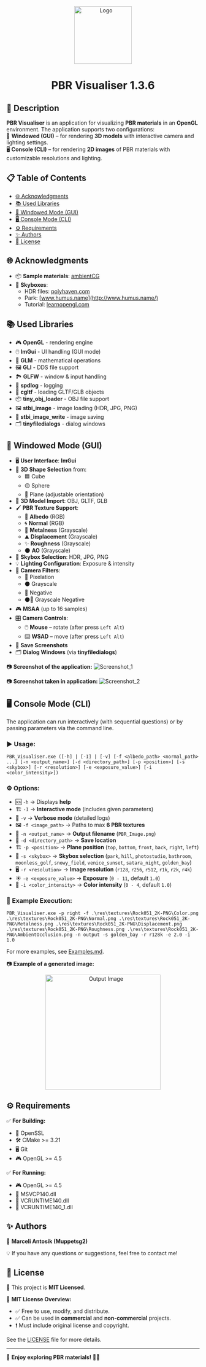<div align='center'>
   <img src="git_images/icon.png" alt="Logo" width="150" align="center"/>
   
  <div id="toc">
    <ul style="list-style: none;">
      <summary>
        <h1>PBR Visualiser 1.3.6</h1>
      </summary>
    </ul>
  </div>
</div>

## 📌 Description
**PBR Visualiser** is an application for visualizing **PBR materials** in an **OpenGL** environment. The application supports two configurations:
<br/>
🎨 **Windowed (GUI)** – for rendering **3D models** with interactive camera and lighting settings.
<br/>
🖥️ **Console (CLI)** – for rendering **2D images** of PBR materials with customizable resolutions and lighting.

## 📋 Table of Contents

- [🌐 Acknowledgments](#-acknowledgments)
- [📚 Used Libraries](#-used-libraries)
- [🎨 Windowed Mode (GUI)](#-windowed-mode-gui)
- [🖥️ Console Mode (CLI)](#%EF%B8%8F-console-mode-cli)
- [⚙️ Requirements](#%EF%B8%8F-requirements)
- [✨ Authors](#-authors)
- [📜 License](#-license)

## 🌐 Acknowledgments
- 📦 **Sample materials**: [ambientCG](https://ambientcg.com/)
- 🌅 **Skyboxes**:
    - HDR files: [polyhaven.com](https://polyhaven.com/)
    - Park: [www.humus.name](http://www.humus.name/)
    - Tutorial: [learnopengl.com](https://learnopengl.com/)

## 📚 Used Libraries
- 🎮 **OpenGL** - rendering engine
- 🖱️ **ImGui** - UI handling (GUI mode)
- 📐 **GLM** - mathematical operations
- 🖼️ **GLI** - DDS file support
- 🏞️ **GLFW** - window & input handling
- 📜 **spdlog** - logging
- 📁 **cgltf** - loading GLTF/GLB objects
- 📦 **tiny_obj_loader** - OBJ file support
- 🖼️ **stbi_image** - image loading (HDR, JPG, PNG)
- 💾 **stbi_image_write** - image saving
- 🗂️ **tinyfiledialogs** - dialog windows

## 🎨 Windowed Mode (GUI)
- 🖥️ **User Interface**: **ImGui**  
- 🔳 **3D Shape Selection** from:
  - 🟦 Cube
  - 🟡 Sphere
  - 🔶 Plane (adjustable orientation)
- 📂 **3D Model Import**: OBJ, GLTF, GLB
- 🖌️ **PBR Texture Support**:
  - 🎨 **Albedo** (RGB)
  - 🌀 **Normal** (RGB)
  - 🔩 **Metalness** (Grayscale)
  - ⛰️ **Displacement** (Grayscale)
  - ✨ **Roughness** (Grayscale)
  - 🌑 **AO** (Grayscale)
- 🌅 **Skybox Selection**: HDR, JPG, PNG
- 💡 **Lighting Configuration**: Exposure & intensity
- 🎥 **Camera Filters**:
  - 🔷 Pixelation
  - ⚫ Grayscale
  - 🔀 Negative
  - ⚫🔀 Grayscale Negative
- 🎮 **MSAA** (up to 16 samples)
- 🎛️ **Camera Controls**:
  - 🖱️ **Mouse** – rotate (after press `Left Alt`)
  - ⌨️ **WSAD** – move (after press `Left Alt`)
- 📸 **Save Screenshots**
- 🗂️ **Dialog Windows** (via **tinyfiledialogs**)

📷 **Screenshot of the application:**
![Screenshot_1](git_images/screenshot1.png)

📷 **Screenshot taken in application:**
![Screenshot_2](git_images/screenshot2.png)

## 🖥️ Console Mode (CLI)
The application can run interactively (with sequential questions) or by passing parameters via the command line.

### ▶️ Usage:
```
PBR_Visualiser.exe ([-h] | [-I] | [-v] [-f <albedo_path> <normal_path> ...] [-n <output_name>] [-d <directory_path>] [-p <position>] [-s <skybox>] [-r <resolution>] [-e <exposure_value>] [-i <color_intensity>])
```

### ⚙️ Options:
- 🆘 `-h` → Displays **help**
- 🏗️ `-I` → **Interactive mode** (includes given parameters)
- 📜 `-v` → **Verbose mode** (detailed logs)
- 🖼️ `-f <image_path>` → Paths to max **6 PBR textures**
- 💾 `-n <output_name>` → **Output filename** (`PBR_Image.png`)
- 📂 `-d <directory_path>` → **Save location**
- 🏗️ `-p <position>` → **Plane position** (`top`, `bottom`, `front`, `back`, `right`, `left`)
- 🌅 `-s <skybox>` → **Skybox selection** (`park`, `hill`, `photostudio`, `bathroom`, `moonless_golf`, `snowy_field`, `venice_sunset`, `satara_night`, `golden_bay`)
- 🖥️ `-r <resolution>` → **Image resolution** (`r128`, `r256`, `r512`, `r1k`, `r2k`, `r4k`)
- ☀️ `-e <exposure_value>` → **Exposure** (`0 - 11`, default `1.0`)
- 🎨 `-i <color_intensity>` → **Color intensity** (`0 - 4`, default `1.0`)

### 📝 Example Execution:
```
PBR_Visualiser.exe -p right -f .\res\textures\Rock051_2K-PNG\Color.png .\res\textures\Rock051_2K-PNG\Normal.png .\res\textures\Rock051_2K-PNG\Metalness.png .\res\textures\Rock051_2K-PNG\Displacement.png .\res\textures\Rock051_2K-PNG\Roughness.png .\res\textures\Rock051_2K-PNG\AmbientOcclusion.png -n output -s golden_bay -r r128k -e 2.0 -i 1.0
```

For more examples, see [Examples.md](./Examples.md).

📷 **Example of a generated image:**
<div align="center">
  <img src="git_images/output.png" alt="Output Image" width="300"/>
</div>

## ⚙️ Requirements
✅ **For Building:**
- 🔑 OpenSSL
- 🛠️ CMake >= 3.21
- 🖥️ Git
- 🎮 OpenGL >= 4.5

✅ **For Running:**
- 🎮 OpenGL >= 4.5
- 📜 MSVCP140.dll
- 📜 VCRUNTIME140.dll
- 📜 VCRUNTIME140_1.dll

## ✨ Authors
👤 **Marceli Antosik (Muppetsg2)**

💡 If you have any questions or suggestions, feel free to contact me!


## 📜 License
📝 This project is **MIT Licensed**.

📖 **MIT License Overview:**
- ✅ Free to use, modify, and distribute.
- ✅ Can be used in **commercial** and **non-commercial** projects.
- ❗ Must include original license and copyright.

See the [LICENSE](./LICENSE) file for more details.

---

🚀 **Enjoy exploring PBR materials!** 🎨✨
